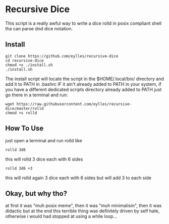 # Recursive Dice

This script is a really awful way to write a dice rolld in posix compliant shell tha can parse dnd dice notation.

## Install

```
git clone https://github.com/eylles/recursive-dice
cd recursive-dice
chmod +x ./install.sh
./install.sh
```
The install script will locate the script in the $HOME/.local/bin/ directory and add it to PATH in .bashrc IF it ain't already added to PATH in your system, if you have a different dedicated scripts directory already added to PATH just go there in a terminal and run:
```
wget https://raw.githubusercontent.com/eylles/recursive-dice/master/rolld
chmod +x rolld
```

## How To Use

just open a terminal and run rolld like
```
rolld 3d6
```
this will rolld 3 dice each with 6 sides

```
rolld 3d6 +3
```
this will rolld again 3 dice each with 6 sides but will add 3 to each side
 

## Okay, but why tho?
at first it was "muh posix meme", then it was "muh minimalism", then it was didactic but at the end this terrible thing was definitely driven by self hate, otherwise i would had stopped at using a while loop...
